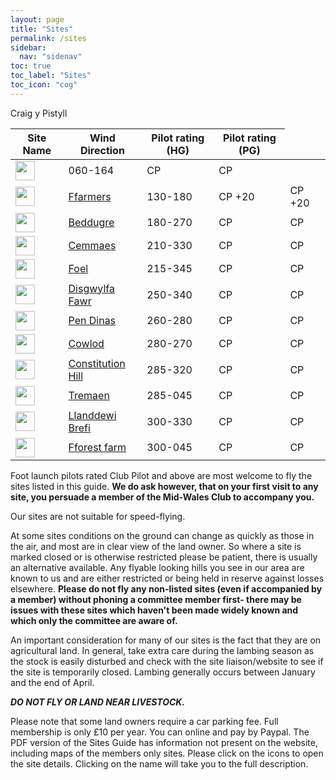```yaml
---
layout: page
title: "Sites"
permalink: /sites
sidebar:
  nav: "sidenav"
toc: true
toc_label: "Sites"
toc_icon: "cog"
---
```

 <table>   <thead><tr><th>Site Name</th><th>Wind Direction</th><th>Pilot rating (HG)</th><th>Pilot rating (PG)</th>
  </tr>
  </thead>
  <tbody>
<tr class="odd views-row-first"><td><img alt="" height="31" src="https://www.flymidwales.org.uk/sites/flymidwales.org.uk/files/rose/rose-31-56.25-168.75.png" width="31"></td><td<a href="/node/12">Craig y Pistyll</a></td><td>060-164</td><td>CP</td><td>CP</td>
  </tr>
<tr class="even"><td>
<img alt="" height="31" src="https://www.flymidwales.org.uk/sites/flymidwales.org.uk/files/rose/rose-31-135.00-180.00.png" width="31"></td><td>
<a href="/node/13">Ffarmers</a></td><td>
130-180</td><td>
CP +20</td><td>
CP +20</td>
  </tr>
<tr class="odd"><td>
<img alt="" height="31" src="https://www.flymidwales.org.uk/sites/flymidwales.org.uk/files/rose/rose-31-180.00-270.00.png" width="31"></td><td>
<a href="/node/140">Beddugre</a></td><td>
180-270</td><td>
CP</td><td>
CP</td>
  </tr>
<tr class="even"><td>
<img alt="" height="31" src="https://www.flymidwales.org.uk/sites/flymidwales.org.uk/files/rose/rose-31-213.75-326.25.png" width="31"></td><td>
<a href="/node/16">Cemmaes</a></td><td>
210-330</td><td>
CP</td><td>
CP</td>
  </tr>
<tr class="odd"><td>
<img alt="" height="31" src="https://www.flymidwales.org.uk/sites/flymidwales.org.uk/files/rose/rose-31-213.75-348.75.png" width="31"></td><td>
<a href="/node/143">Foel</a></td><td>
215-345</td><td>
CP</td><td>
CP</td>
  </tr>
<tr class="even"><td>
<img alt="" height="31" src="https://www.flymidwales.org.uk/sites/flymidwales.org.uk/files/rose/rose-31-247.50-337.50.png" width="31"></td><td>
<a href="/node/4">Disgwylfa Fawr</a></td><td>
250-340</td><td>
CP</td><td>
CP</td>
  </tr>
<tr class="odd"><td>
<img alt="" height="31" src="https://www.flymidwales.org.uk/sites/flymidwales.org.uk/files/rose/rose-31-258.75-281.25.png" width="31"></td><td>
<a href="/node/17">Pen Dinas</a></td><td>
260-280</td><td>
CP</td><td>
CP</td>
  </tr>
<tr class="even"><td>
<img alt="" height="31" src="https://www.flymidwales.org.uk/sites/flymidwales.org.uk/files/rose/rose-31-281.25-270.00.png" width="31"></td><td>
<a href="/node/141">Cowlod</a></td><td>
280-270</td><td>
CP</td><td>
CP</td>
  </tr>
<tr class="odd"><td>
<img alt="" height="31" src="https://www.flymidwales.org.uk/sites/flymidwales.org.uk/files/rose/rose-31-281.25-315.00.png" width="31"></td><td>
<a href="/node/18">Constitution Hill</a></td><td>
285-320</td><td>
CP</td><td>
CP</td>
  </tr>
<tr class="even"><td>
<img alt="" height="31" src="https://www.flymidwales.org.uk/sites/flymidwales.org.uk/files/rose/rose-31-281.25-45.00.png" width="31"></td><td>
<a href="/node/144">Tremaen</a></td><td>
285-045</td><td>
CP</td><td>
CP</td>
  </tr>
<tr class="odd"><td>
<img alt="" height="31" src="https://www.flymidwales.org.uk/sites/flymidwales.org.uk/files/rose/rose-31-303.75-326.25.png" width="31"></td><td>
<a href="/node/1">Llanddewi Brefi</a></td><td>
300-330</td><td>
CP</td><td>
CP</td>
  </tr>
<tr><td>
<img alt="" height="31" src="https://www.flymidwales.org.uk/sites/flymidwales.org.uk/files/rose/rose-31-303.75-45.00.png" width="31"></td><td>
<a href="/node/142">Fforest farm</a></td><td>
300-045</td><td>
CP</td><td>
CP</td>
</table>

<p>Foot launch pilots rated Club Pilot and above are most welcome to fly the sites listed in this guide. <strong>We do ask however, that on your first visit to any site, you persuade a member of the Mid-Wales Club to accompany you.</strong></p>
<p>Our sites are not suitable for speed-flying.</p>
<p>At some sites conditions on the ground can change as quickly as those in the air, and most are in clear view of the land owner. So where a site is marked closed or is otherwise restricted please be patient, there is usually an alternative available. Any flyable looking hills you see in our area are known to us and are either restricted or being held in reserve against losses elsewhere. <strong>Please do not fly any non-listed sites (even if accompanied by a member) without phoning a committee member first- there may be issues with these sites which haven't been made widely known and which only the committee are aware of.</strong></p>
<p>An important consideration for many of our sites is the fact that they are on agricultural land. In general, take extra care during the lambing season as the stock is easily disturbed and check with the site liaison/website to see if the site is temporarily closed. Lambing generally occurs between January and the end of April.</p>
<p><em><strong>DO NOT FLY OR LAND NEAR LIVESTOCK.</strong></em></p>
<p>Please note that some land owners require a car parking fee. Full membership is only £10 per year. You can  online and pay by Paypal. The PDF version of the Sites Guide has information not present on the website, including maps of the members only sites. Please click on the icons to open the site details. Clicking on the name will take you to the full description.</p>
